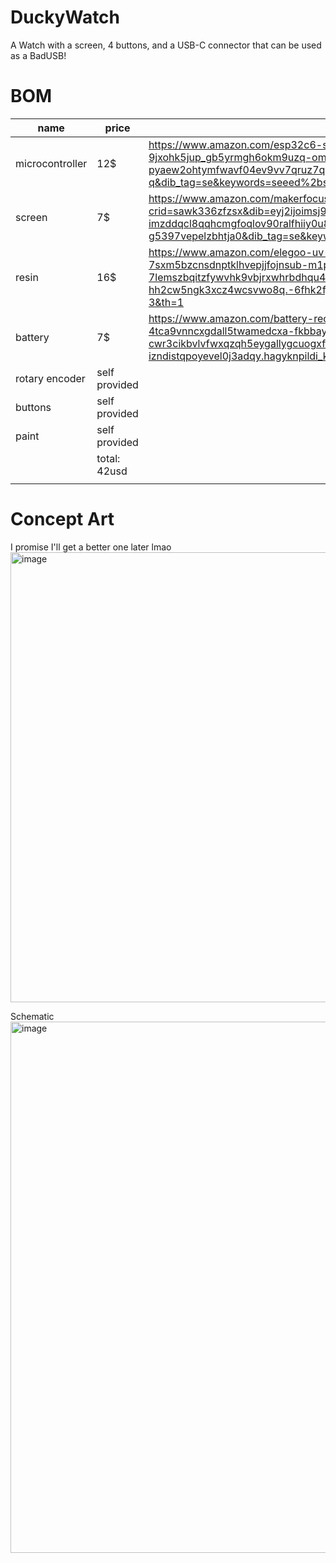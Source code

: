 # DuckyWatch
A Watch with a screen, 4 buttons, and a USB-C connector that can be used as a BadUSB!

# BOM

| name            | price         | link                                                                                                                                                                                                                                                                                                                                                                                                                                                                                                                                                                                | comments             |   |   |   |   |   |   |
|-----------------|---------------|-------------------------------------------------------------------------------------------------------------------------------------------------------------------------------------------------------------------------------------------------------------------------------------------------------------------------------------------------------------------------------------------------------------------------------------------------------------------------------------------------------------------------------------------------------------------------------------|----------------------|---|---|---|---|---|---|
| microcontroller | 12$           | https://www.amazon.com/esp32c6-supports-bluetooth-802-15-4-microsoft/dp/b0d2nkvb34?crid=3am4qz9i337r&dib=eyj2ijoimsj9.ekoo5bscoimbarqbz3k2d-nd7jpobce6-9jxohk5jup_gb5yrmgh6okm9uzq-omfjrwleguhtyggfptn4-u33bnvlw67_nhmgziylyx80kzxht5jgq-pyaew2ohtymfwavf04ev9vv7qruz7qqf7c5uzgq9dhqa5ykvoeiqfo7co1gixi_7vc6enyz4imsa_bz8smld6crqafzwxa7bivxrswifrnbuwj_tr0mvcizc.y2fjzbvg3ltpa6b4ghdrd9e800mq9ucsahko5jmfi-q&dib_tag=se&keywords=seeed%2bstudio%2bxiao%2bnrf54l15&qid=1758348038&sprefix=esp32-s3-devkit-lipo%2caps%2c385&sr=8-3&th=1                                              |                      |   |   |   |   |   |   |
| screen          | 7$            | https://www.amazon.com/makerfocus-display-ssd1306-3-3v-5v-arduino/dp/b079bn2j8v?crid=sawk336zfzsx&dib=eyj2ijoimsj9.dgpnnaolmai5gttpnruz1pkmqg1qdgkk0nqskakq_nq1ty1tw47zil4wyzaseo-8r8-fs-k5qnednbga3c8s-0lgi_lps8flr5mzoqzjb-y-imzddqcl8qqhcmgfoqlov90ralfhiiy0u8dklfzsfchyotxdd4kulpfithliiz_-xkdcqqn4gqd12rzly1kfgqfg0epj5ples2r5bfkvkizb_n8ik8gybhohtbftbvq.v49a8uzyfitien7jpu7m2_qwz-g5397vepelzbhtja0&dib_tag=se&keywords=i2c%2bdisplay%2bssd1306&qid=1758348575&sprefix=i2c%2bdisplay%2bssd130%2caps%2c283&sr=8-4&th=1                                                        |                      |   |   |   |   |   |   |
| resin           | 16$           | https://www.amazon.com/elegoo-uv-curing-photopolymer-toughness-precision/dp/b0crdp8c2j?crid=jd8m7c9pwdkd&dib=eyj2ijoimsj9.j64tdmxrkwo4kezybir7wodk-7sxm5bzcnsdnptklhvepjjfojnsub-m1p01tsdmdwfcrh3mz_-snsceles4jra1jsws_s-7lemszbqitzfywvhk9vbjrxwhrbdhqu4u9xc4y2c8wjlraqvwigza5ogp0v_i52234rt2lu96qfspqrtcoqwr_iizok_mnbrj0e2x89vqx5ha6xuoubek-hh2cw5ngk3xcz4wcsvwo8q.-6fhk2fjwdmnmbqdkxldmodvocuxnyl6mbof_qxlhcq&dib_tag=se&keywords=abs-like%2bresin&qid=1758348635&sprefix=abs-like%2bresi%2caps%2c400&sr=8-3&th=1                                                               | for chassis and band |   |   |   |   |   |   |
| battery         | 7$            | https://www.amazon.com/battery-rechargeable-lithium-polymer-connector/dp/b07bttwxqs?crid=3efgbablew1p4&dib=eyj2ijoimsj9.jnmbteuejs0ufsmnbu4bkzorbnl-4tca9vnncxgdall5twamedcxa-fkbbayg7uheyhsu8ip8-bjnzthtu5pqoescbombkonu7v3pa--cwr3cikbvlvfwxqzqh5eygallygcuogxff8rolx8u3kj4_6ilztanvlzytvarblnlzzluexechlkftofku0zedgewg24dypo873ibbydew2gl4_5bfiblb20a7stzfzbk_gwgpxqbyw9welcop0jwdoefnxjsatl7r6fof95mh0n-izndistqpoyevel0j3adqy.hagyknpildi_khqo5agb8f7zriz_98owepcbvb1umrs&dib_tag=se&keywords=lipo+battery+small&qid=1758348764&sprefix=lipo+battery+smal%2caps%2c297&sr=8-24 |                      |   |   |   |   |   |   |
| rotary encoder  | self provided |                                                                                                                                                                                                                                                                                                                                                                                                                                                                                                                                                                                     |                      |   |   |   |   |   |   |
| buttons         | self provided |                                                                                                                                                                                                                                                                                                                                                                                                                                                                                                                                                                                     |                      |   |   |   |   |   |   |
| paint           | self provided |                                                                                                                                                                                                                                                                                                                                                                                                                                                                                                                                                                                     |                      |   |   |   |   |   |   |
|                 | total: 42usd  |                                                                                                                                                                                                                                                                                                                                                                                                                                                                                                                                                                                     |                      |   |   |   |   |   |   |
|                 |               |                                                                                                                                                                                                                                                                                                                                                                                                                                                                                                                                                                                     |                      |   |   |   |   |   |   |

# Concept Art

I promise I'll get a better one later lmao
<img width="540" height="720" alt="image" src="https://github.com/user-attachments/assets/71af17dc-101c-4355-93c3-b7a1324dd958" />

Schematic
<img width="1408" height="850" alt="image" src="https://github.com/user-attachments/assets/8cdd7a33-0021-42e3-a40f-dc25e6369c08" />
